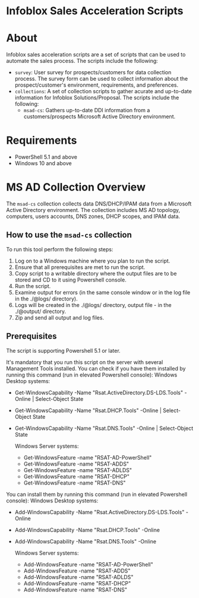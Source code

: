 # Infoblox Sales Acceleration Scripts

About
=====
Infoblox sales acceleration scripts are a set of scripts that can be used to automate the sales process. The scripts include the following:
- `survey`:  User survey for prospects/customers for data collection process. The survey form can be used to collect information about the prospect/customer's environment, requirements, and preferences.
- `collections`: A set of collection scripts to gather acurate and up-to-date information for Infoblox Solutions/Proposal. The scripts include the following:
  - `msad-cs`: Gathers up-to-date DDI information from a customers/prospects Microsoft Active Directory environment.

Requirements
============
- PowerShell 5.1 and above
- Windows 10 and above

MS AD Collection Overview
===========================
The `msad-cs` collection collects data DNS/DHCP/IPAM data from a Microsoft Active Directory environment. The collection includes MS AD topology, computers, users accounts, DNS zones, DHCP scopes, and IPAM data.

How to use the `msad-cs` collection
------------------------------------
To run this tool perform the following steps:
1. Log on to a Windows machine where you plan to run the script. 
2. Ensure that all prerequisites are met to run the script. 
3. Copy script to a writable directory where the output files are to be stored and CD to it using Powershell console. 
4. Run the script. 
5. Examine output for errors (in the same console window or in the log file in the ./@logs/ directory). 
6. Logs will be created in the ./@logs/ directory, output file - in the ./@output/ directory. 
7. Zip and send all output and log files.

Prerequisites
-------------
The script is supporting Powershell 5.1 or later.

It's mandatory that you run this script on the server with several Management Tools installed.
You can check if you have them installed by running this command (run in elevated Powershell console):
Windows Desktop systems:
- Get-WindowsCapability -Name "Rsat.ActiveDirectory.DS-LDS.Tools" -Online | Select-Object State
- Get-WindowsCapability -Name "Rsat.DHCP.Tools" -Online | Select-Object State
- Get-WindowsCapability -Name "Rsat.DNS.Tools" -Online | Select-Object State

    Windows Server systems:
    - Get-WindowsFeature -name "RSAT-AD-PowerShell"
    - Get-WindowsFeature -name "RSAT-ADDS"
    - Get-WindowsFeature -name "RSAT-ADLDS"
    - Get-WindowsFeature -name "RSAT-DHCP"
    - Get-WindowsFeature -name "RSAT-DNS"

You can install them by running this command (run in elevated Powershell console):
Windows Desktop systems:
- Add-WindowsCapability -Name "Rsat.ActiveDirectory.DS-LDS.Tools" -Online
- Add-WindowsCapability -Name "Rsat.DHCP.Tools" -Online
- Add-WindowsCapability -Name "Rsat.DNS.Tools" -Online

    Windows Server systems:
    - Add-WindowsFeature -name "RSAT-AD-PowerShell"
    - Add-WindowsFeature -name "RSAT-ADDS"
    - Add-WindowsFeature -name "RSAT-ADLDS"
    - Add-WindowsFeature -name "RSAT-DHCP"
    - Add-WindowsFeature -name "RSAT-DNS"
